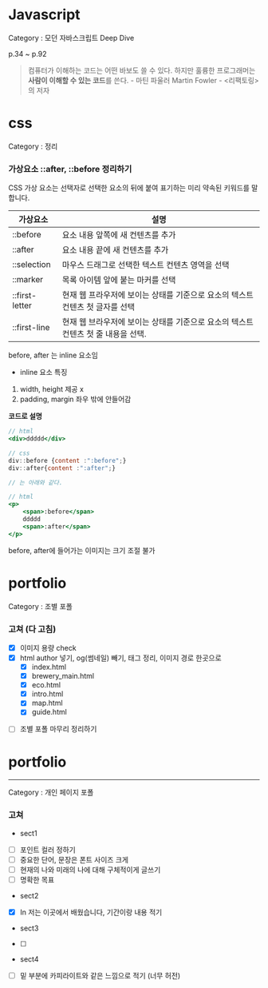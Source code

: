 # Javascript

Category : 모던 자바스크립트 Deep Dive

p.34 ~ p.92

> 컴퓨터가 이해하는 코드는 어떤 바보도 쓸 수 있다. 하지만 훌륭한 프로그래머는 **사람이 이해할 수 있는 코드**를 쓴다. - 마틴 파울러 Martin Fowler - <리팩토링>의 저자

# css

Category : 정리

### 가상요소 ::after, ::before 정리하기

CSS 가상 요소는 선택자로 선택한 요소의 뒤에 붙여 표기하는 미리 약속된 키워드를 말합니다.

| 가상요소       | 설명                                                                              |
| -------------- | --------------------------------------------------------------------------------- |
| ::before       | 요소 내용 앞쪽에 새 컨텐츠를 추가                                                 |
| ::after        | 요소 내용 끝에 새 컨텐츠를 추가                                                   |
| ::selection    | 마우스 드래그로 선택한 텍스트 컨텐츠 영역을 선택                                  |
| ::marker       | 목록 아이템 앞에 붙는 마커를 선택                                                 |
| ::first-letter | 현재 웹 프라우저에 보이는 상태를 기준으로 요소의 텍스트 컨텐츠 첫 글자를 선택     |
| ::first-line   | 현재 웹 브라우저에 보이는 상태를 기준으로 요소의 텍스트 컨텐츠 첫 줄 내용을 선택. |

before, after 는 inline 요소임

- inline 요소 특징

1. width, height 제공 x
2. padding, margin 좌우 밖에 안들어감

**코드로 설명**

```jsx
// html
<div>ddddd</div>

// css
div::before {content :":before";}
div::after{content :":after";}

// 는 아래와 같다.

// html
<p>
	<span>:before</span>
	ddddd
	<span>:after</span>
</p>

```

before, after에 들어가는 이미지는 크기 조절 불가

# portfolio

Category : 조별 포폴

### 고쳐 (다 고침)

- [x] 이미지 용량 check
- [x] html author 넣기, og(썸네일) 빼기, 태그 정리, 이미지 경로 한곳으로
  - [x] index.html
  - [x] brewery_main.html
  - [x] eco.html
  - [x] intro.html
  - [x] map.html
  - [x] guide.html

> <meta name="Author" content="서현" />

- [ ] 조별 포폴 마무리 정리하기

# portfolio

---

Category : 개인 페이지 포폴

### 고쳐

- sect1
- [ ] 포인트 컬러 정하기
- [ ] 중요한 단어, 문장은 폰트 사이즈 크게
- [ ] 현재의 나와 미래의 나에 대해 구체적이게 글쓰기
- [ ] 명확한 목표
- sect2
- [x] In 저는 이곳에서 배웠습니다, 기간이랑 내용 적기
- sect3
- [ ]
- sect4
- [ ] 밑 부분에 카피라이트와 같은 느낌으로 적기 (너무 허전)
